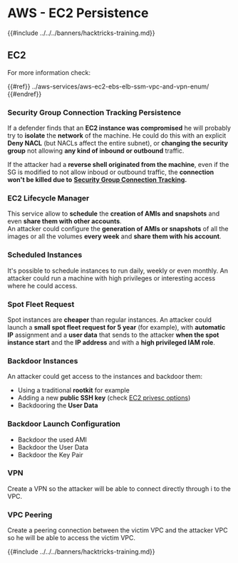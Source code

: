 # AWS - EC2 Persistence

{{#include ../../../banners/hacktricks-training.md}}

## EC2

For more information check:

{{#ref}}
../aws-services/aws-ec2-ebs-elb-ssm-vpc-and-vpn-enum/
{{#endref}}

### Security Group Connection Tracking Persistence

If a defender finds that an **EC2 instance was compromised** he will probably try to **isolate** the **network** of the machine. He could do this with an explicit **Deny NACL** (but NACLs affect the entire subnet), or **changing the security group** not allowing **any kind of inbound or outbound** traffic.

If the attacker had a **reverse shell originated from the machine**, even if the SG is modified to not allow inboud or outbound traffic, the **connection won't be killed due to** [**Security Group Connection Tracking**](https://docs.aws.amazon.com/AWSEC2/latest/UserGuide/security-group-connection-tracking.html)**.**

### EC2 Lifecycle Manager

This service allow to **schedule** the **creation of AMIs and snapshots** and even **share them with other accounts**.\
An attacker could configure the **generation of AMIs or snapshots** of all the images or all the volumes **every week** and **share them with his account**.

### Scheduled Instances

It's possible to schedule instances to run daily, weekly or even monthly. An attacker could run a machine with high privileges or interesting access where he could access.

### Spot Fleet Request

Spot instances are **cheaper** than regular instances. An attacker could launch a **small spot fleet request for 5 year** (for example), with **automatic IP** assignment and a **user data** that sends to the attacker **when the spot instance start** and the **IP address** and with a **high privileged IAM role**.

### Backdoor Instances

An attacker could get access to the instances and backdoor them:

- Using a traditional **rootkit** for example
- Adding a new **public SSH key** (check [EC2 privesc options](../aws-privilege-escalation/aws-ec2-privesc.md))
- Backdooring the **User Data**

### **Backdoor Launch Configuration**

- Backdoor the used AMI
- Backdoor the User Data
- Backdoor the Key Pair

### VPN

Create a VPN so the attacker will be able to connect directly through i to the VPC.

### VPC Peering

Create a peering connection between the victim VPC and the attacker VPC so he will be able to access the victim VPC.

{{#include ../../../banners/hacktricks-training.md}}







